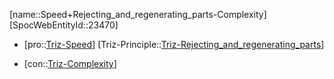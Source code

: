 ﻿---
type: TrizContradiction
aliases:
- Speed+Rejecting_and_regenerating_parts-Complexity
license: CC BY-SA 4.0
copyright: https://github.com/SpocWeb
IsDeleted: false
IsReadOnly: false
Confidential: public
tags: 
- Triz/Contradiction
---
[name::Speed+Rejecting_and_regenerating_parts-Complexity]
[SpocWebEntityId::23470]
+ [pro::[Triz-Speed](tech/Triz/Parameter/Triz-Speed.md)]
[Triz-Principle::[Triz-Rejecting_and_regenerating_parts](tech/Triz/Principle/Triz-Rejecting_and_regenerating_parts.md)]
- [con::[Triz-Complexity](tech/Triz/Parameter/Triz-Complexity.md)]

